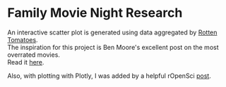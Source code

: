 Family Movie Night Research
=====================

An interactive scatter plot is generated using data aggregated by [Rotten Tomatoes](http://www.rottentomatoes.com).  
The inspiration for this project is Ben Moore's excellent post on the most overrated movies.  
Read it [here](https://benjaminlmoore.wordpress.com/2014/05/05/what-are-the-most-overrated-films/).

Also, with plotting with Plotly, I was added by a helpful rOpenSci [post](http://ropensci.org/blog/2014/04/17/plotly/).
